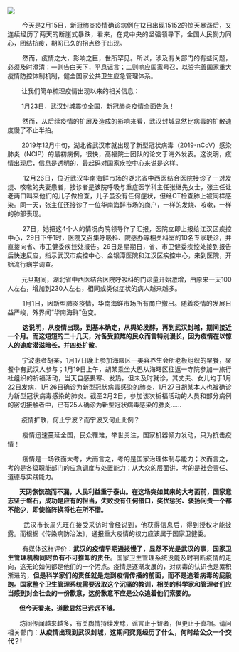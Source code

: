<p><img src="https://github.com/ZjzMisaka/iaders/tree/master/img/2020/03/b92d8-0067hHJjly1gbx06dw9f6j30iw0anqbt.jpg"></p>
<p align="justify">​​&nbsp; &nbsp; &nbsp; &nbsp; 今天是2月15日，新冠肺炎疫情确诊病例在12日出现15152的惊天暴涨后，又连续经历了两天的断崖式暴跌，看来，在党中央的坚强领导下，全国人民勠力同心，团结抗疫，期盼已久的拐点终于出现。<span id="more-8868"></span></p>
<p align="justify">&nbsp; &nbsp; &nbsp; &nbsp; 然而，疫情之大，影响之巨，世所罕见。所以，涉及有关部门的有些问题，必须及时澄清：一则告白天下，平息谣言；二则响应国家号召，以资完善国家重大疫情防控体制机制，健全国家公共卫生应急管理体系。</p>
<p align="justify">&nbsp; &nbsp; &nbsp; &nbsp; 让我们简单梳理疫情出现以来的相关信息：</p>
<p align="justify">&nbsp; &nbsp; &nbsp; &nbsp; 1月23日，武汉封城震惊全国，新冠肺炎疫情全面告急！</p>
<p align="justify">&nbsp; &nbsp; &nbsp; &nbsp; 然而，从后续疫情的扩展及造成的影响来看，武汉封城显然比病毒的扩散速度慢了不止半拍。</p>
<p align="justify">&nbsp; &nbsp; &nbsp; &nbsp; 2019年12月中旬，湖北省武汉市就出现了新型冠状病毒（2019-nCoV）感染肺炎（NCIP）的最初病例，很快，高福院士团队的论文于海外发表。这说明，疫情出现后，信息是透明的，最起码对国家疾控中心来说是这样。</p>
<p align="justify">&nbsp; &nbsp; &nbsp; &nbsp; 12月26日，位近武汉华南海鲜市场的湖北省中西医结合医院接诊了一对发烧、咳嗽的夫妻患者，接诊者是该院呼吸与重症医学科主任张继先女士，张主任让老两口叫来他们的儿子做检查，儿子虽没有任何症状，但经CT检查肺上被同样感染。同一天，张主任还接诊了一位华南海鲜市场的商户，一样的发烧、咳嗽，一样的肺部表现。</p>
<p align="justify">&nbsp; &nbsp; &nbsp; &nbsp; 27日，她把这4个人的情况向院领导作了汇报，医院立即上报给江汉区疾控中心，29日下午1时，医院又召集呼吸科、院感办等相关科室的10名专家联诊，并直接向省、市卫健委疾控处报告。29日是星期日，省、市卫健委疾控处接到报告后快速反应，指示武汉市疾控中心、金银潭医院和江汉区疾控中心，来到医院，开始流行病学调查。</p>
<p align="justify">&nbsp; &nbsp; &nbsp; &nbsp; 元旦期间，湖北省中西医结合医院呼吸科的门诊量开始激增，由原来一天100人左右，增加到230人左右，相同或类似症状的病人越来越多。</p>
<p align="justify">&nbsp; &nbsp; &nbsp; &nbsp; 1月1日，因新型肺炎疫情，华南海鲜市场所有商户撤出。随着疫情的发展日益严峻，外界闻“华南海鲜”色变。</p>
<p align="justify">&nbsp; &nbsp; &nbsp; &nbsp; <b>这说明，从疫情出现，到基本确定，从舆论发酵，再到武汉封城，期间接近一个月。而这短短的二十几天，对备受煎熬的民众而言特别漫长，因为疫情在以惊人的速度潜滋暗长，并四处扩散</b>。</p>
<p align="justify">&nbsp; &nbsp; &nbsp; &nbsp; 宁波患者胡某，1月17日晚上参加海曙区一美容养生会所老板组织的聚餐，聚餐中有武汉人参与；1月19日上午，胡某乘坐大巴从海曙区往返一寺院参加一旅行社组织的祈福活动，当天自感畏寒、发热，但未及时就诊，其丈夫、女儿均于1月22日发病，1月26日确诊为新型冠状病毒感染的肺炎，1月27日胡某本人也被确诊为新型冠状病毒感染的肺炎。截至2月2日，参加该次祈福活动的人员和部分病例的密切接触者中，已有25人确诊为新型冠状病毒感染的肺炎……</p>
<p align="justify">&nbsp; &nbsp; &nbsp; &nbsp; 疫情扩散，何止宁波？而宁波又何止此例？</p>
<p align="justify">&nbsp; &nbsp; &nbsp; &nbsp; 疫情迅速蔓延全国，民众罹难，举世关注，国家机器倾力发动，只为抗击疫情！</p>
<p align="justify">&nbsp; &nbsp; &nbsp; &nbsp; 疫情是一场铁面大考，大而言之，考的是国家治理体制与能力；次而言之，考的是各级职能部门的应急调度与处置能力；从大众的层面讲，考的是社会责任、道德与实践能力。</p>
<p align="justify"><b>&nbsp; &nbsp; &nbsp; &nbsp; 天网恢恢疏而不漏，人民利益重于泰山</b><b>。在这场突如其来的大考面前，国家意志坚于磐石，成功是应有的担当，失败没有任何借口，奖优惩劣、褒扬问责一个都不能少，即使临阵换将也在所不惜。</b></p>
<p align="justify">&nbsp; &nbsp; &nbsp; &nbsp; 武汉市长周先旺在接受采访时曾经说到，他获得信息后，得到授权才能披露。而根据《传染病防治法》，通报重大疫情的权力应该属于国家卫健委。</p>
<p align="justify">&nbsp; &nbsp; &nbsp; &nbsp; 有媒体这样评价：<b>武汉的疫情早期通报慢了，显然不光是武汉的事，国家卫生管理机构同时负有不可推卸的责任</b>。国家卫生管理系统没能及时判断疫情的走向，这无论如何都是他们的一个污点。疫情是逐渐发展的，对病毒的认识也是累积渐进的，<b>但是科学家们的责任就是走到疫情传播的前面，而不是追着病毒的屁股跑。国家整个卫生管理系统需要汲取这个沉痛的教训，相关的科学家和管理者们应当感到对全社会的一份歉意，这份歉意不应是公众追着他们索要的。</b></p>
<p align="justify"><b>&nbsp; &nbsp; &nbsp; &nbsp; 但今天看来，道歉显然已远远不够。</b></p>
<p align="justify"><b>&nbsp; &nbsp; &nbsp; &nbsp;</b> 坊间传闻越来越多，有关舆情持续发酵，谣言止于智者，但更止于真相。请问相关部门：<b>从疫情出现到武汉封城，这期间究竟经历了什么，何时给公众一个交代？!</b>​​​​</p>